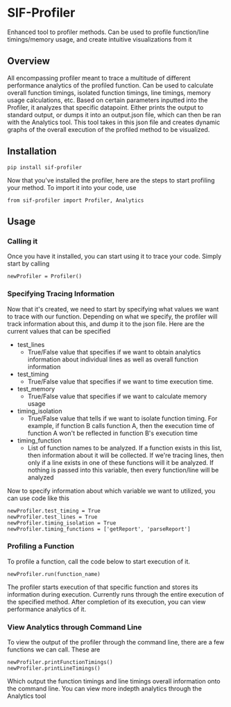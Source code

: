 # SIF-Profiler

Enhanced tool to profiler methods. Can be used to profile function/line timings/memory usage, and create intuitive visualizations from it

## Overview

All encompassing profiler meant to trace a multitude of different performance analytics of the profiled function. Can be used to calculate overall function timings, isolated function timings, line timings, memory usage calculations, etc. Based on certain parameters inputted into the Profiler, it analyzes that specific datapoint. Either prints the output to standard output, or dumps it into an output.json file, which can then be ran with the Analytics tool. This tool takes in this json file and creates dynamic graphs of the overall execution of the profiled method to be visualized.

## Installation

```
pip install sif-profiler
```

Now that you've installed the profiler, here are the steps to start profiling your method. To import it into your code, use

```
from sif-profiler import Profiler, Analytics
```

## Usage

### Calling it
Once you have it installed, you can start using it to trace your code. Simply start by calling 

```
newProfiler = Profiler()
```

### Specifying Tracing Information
Now that it's created, we need to start by specifying what values we want to trace with our function. Depending on what we specify, the profiler will track information about this, and dump it to the json file. Here are the current values that can be specified

- test_lines
  - True/False value that specifies if we want to obtain analytics information about individual lines as well as overall function information
- test_timing
  - True/False value that specifies if we want to time execution time.
- test_memory
  - True/False value that specifies if we want to calculate memory usage
- timing_isolation
  - True/False value that tells if we want to isolate function timing. For example, if function B calls function A, then the execution time of function A won't be reflected in function B's execution time
- timing_function
  - List of function names to be analyzed. If a function exists in this list, then information about it will be collected. If we're tracing lines, then only if a line exists in one of these functions will it be analyzed. If nothing is passed into this variable, then every function/line will be analyzed

Now to specify information about which variable we want to utilized, you can use code like this

```
newProfiler.test_timing = True
newProfiler.test_lines = True
newProfiler.timing_isolation = True
newProfiler.timing_functions = ['getReport', 'parseReport']
```

### Profiling a Function
To profile a function, call the code below to start execution of it. 

```
newProfiler.run(function_name)
```

The profiler starts execution of that specific function and stores its information during execution. Currently runs through the entire execution of the specified method. After completion of its execution, you can view performance analytics of it.

### View Analytics through Command Line
To view the output of the profiler through the command line, there are a few functions we can call. These are 

```
newProfiler.printFunctionTimings()
newProfiler.printLineTimings()
```

Which output the function timings and line timings overall information onto the command line. You can view more indepth analytics through the Analytics tool
